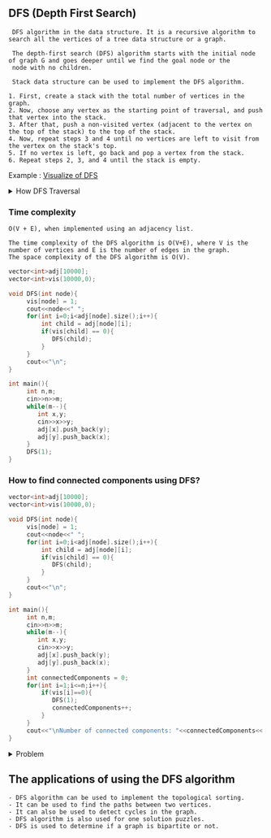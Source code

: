 ## DFS (Depth First Search) 
```
 DFS algorithm in the data structure. It is a recursive algorithm to search all the vertices of a tree data structure or a graph.
 
 The depth-first search (DFS) algorithm starts with the initial node of graph G and goes deeper until we find the goal node or the 
 node with no children.
 
 Stack data structure can be used to implement the DFS algorithm.
```
```
1. First, create a stack with the total number of vertices in the graph.
2. Now, choose any vertex as the starting point of traversal, and push that vertex into the stack.
3. After that, push a non-visited vertex (adjacent to the vertex on the top of the stack) to the top of the stack.
4. Now, repeat steps 3 and 4 until no vertices are left to visit from the vertex on the stack's top.
5. If no vertex is left, go back and pop a vertex from the stack.
6. Repeat steps 2, 3, and 4 until the stack is empty.
```
Example : [Visualize of DFS](https://www.hackerearth.com/practice/algorithms/graphs/depth-first-search/visualize/)

<details> <summary> How DFS Traversal </summary>

<br/>
 
![image](https://user-images.githubusercontent.com/59710234/163703902-70ad7691-a11d-4efa-a2a8-82d941e1d673.png)

</details>

### Time complexity 
```
O(V + E), when implemented using an adjacency list.

The time complexity of the DFS algorithm is O(V+E), where V is the number of vertices and E is the number of edges in the graph.
The space complexity of the DFS algorithm is O(V).
```

```c++
vector<int>adj[10000];
vector<int>vis(10000,0);

void DFS(int node){
     vis[node] = 1;
     cout<<node<<" ";
     for(int i=0;i<adj[node].size();i++){
         int child = adj[node][i];
         if(vis[child] == 0){
            DFS(child);
         }
     }
     cout<<"\n";
}

int main(){
     int n,m;
     cin>>n>>m;
     while(m--){
        int x,y;
        cin>>x>>y;
        adj[x].push_back(y);
        adj[y].push_back(x);
     }
     DFS(1);
}
```
### How to find connected components using DFS?

```c++
vector<int>adj[10000];
vector<int>vis(10000,0);

void DFS(int node){
     vis[node] = 1;
     cout<<node<<" ";
     for(int i=0;i<adj[node].size();i++){
         int child = adj[node][i];
         if(vis[child] == 0){
            DFS(child);
         }
     }
     cout<<"\n";
}

int main(){
     int n,m;
     cin>>n>>m;
     while(m--){
        int x,y;
        cin>>x>>y;
        adj[x].push_back(y);
        adj[y].push_back(x);
     }
     int connectedComponents = 0;
     for(int i=1;i<=n;i++){
         if(vis[i]==0){
            DFS(1);
            connectedComponents++;
         }
     }
     cout<<"\nNumber of connected components: "<<connectedComponents<<'\n';
}
```
<details> <summary> Problem </summary>
 
 <br/>
 
![image](https://user-images.githubusercontent.com/59710234/163706685-bfa1b8da-081d-4276-b886-31063712f9cf.png)
 ```c++
 vector<int>adj[10000];
vector<int>vis(10000,0);

void DFS(int node){
     vis[node] = 1;
     cout<<node<<" ";
     for(int i=0;i<adj[node].size();i++){
         int child = adj[node][i];
         if(vis[child] == 0){
            DFS(child);
         }
     }
}

int main(){
     int unreachableNodes = 0;
     int head;
     cin>>head;
     DFS(head);
     for(int i=1;i<=n;i++){
        if(vis[i]==0){
            unreachableNodes++;
        }
     }
			   
     cout<<unreachableNodes<<'\n';
     return 0;
}
 ```
</details>

## The applications of using the DFS algorithm
```
- DFS algorithm can be used to implement the topological sorting.
- It can be used to find the paths between two vertices.
- It can also be used to detect cycles in the graph.
- DFS algorithm is also used for one solution puzzles.
- DFS is used to determine if a graph is bipartite or not.
```	
	
